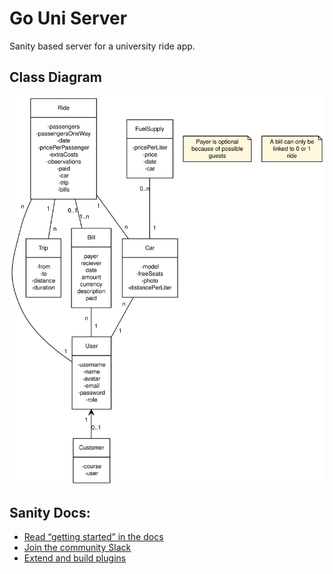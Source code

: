 # Go Uni Server

Sanity based server for a university ride app. 


## Class Diagram

<img src="./docs/class-diagram.svg">

## Sanity Docs:

- [Read “getting started” in the docs](https://www.sanity.io/docs/introduction/getting-started?utm_source=readme)
- [Join the community Slack](https://slack.sanity.io/?utm_source=readme)
- [Extend and build plugins](https://www.sanity.io/docs/content-studio/extending?utm_source=readme)
